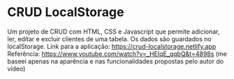 # CRUD LocalStorage

Um projeto de CRUD com HTML, CSS e Javascript que permite adicionar, ler, editar e excluir clientes de uma tabela. Os dados são guardados no localStorage.
Link para a aplicação: https://crud-localstorage.netlify.app
Referência: https://www.youtube.com/watch?v=_HEIqE_qqbQ&t=4898s (me baseei apenas na aparência e nas funcionalidades propostas pelo autor do vídeo)
